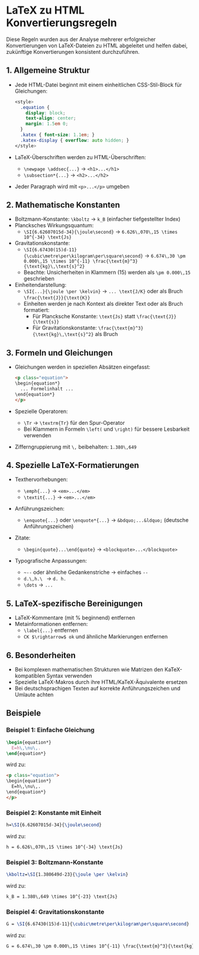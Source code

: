 # LaTeX zu HTML Konvertierungsregeln

Diese Regeln wurden aus der Analyse mehrerer erfolgreicher Konvertierungen von LaTeX-Dateien zu HTML abgeleitet und helfen dabei, zukünftige Konvertierungen konsistent durchzuführen.

## 1. Allgemeine Struktur

- Jede HTML-Datei beginnt mit einem einheitlichen CSS-Stil-Block für Gleichungen:
  ```css
  <style>
    .equation {
      display: block;
      text-align: center;
      margin: 1.5em 0;
    }
    .katex { font-size: 1.1em; }
    .katex-display { overflow: auto hidden; }
  </style>
  ```

- LaTeX-Überschriften werden zu HTML-Überschriften:
  - `\newpage \addsec{...}` → `<h1>...</h1>`
  - `\subsection*{...}` → `<h2>...</h2>`

- Jeder Paragraph wird mit `<p>...</p>` umgeben

## 2. Mathematische Konstanten

- Boltzmann-Konstante: `\kboltz` → `k_B` (einfacher tiefgestellter Index)
- Plancksches Wirkungsquantum:
  - `\SI{6.62607015d-34}{\joule\second}` → `6.626\,070\,15 \times 10^{-34} \text{Js}`
- Gravitationskonstante:
  - `\SI{6.67430(15)d-11}{\cubic\metre\per\kilogram\per\square\second}` → `6.674\,30 \pm 0.000\,15 \times 10^{-11} \frac{\text{m}^3}{\text{kg}\,\text{s}^2}`
  - Beachte: Unsicherheiten in Klammern (15) werden als `\pm 0.000\,15` geschrieben
- Einheitendarstellung:
  - `\SI{...}{\joule \per \kelvin}` → `... \text{J/K}` oder als Bruch `\frac{\text{J}}{\text{K}}`
  - Einheiten werden je nach Kontext als direkter Text oder als Bruch formatiert:
    - Für Plancksche Konstante: `\text{Js}` statt `\frac{\text{J}}{\text{s}}`
    - Für Gravitationskonstante: `\frac{\text{m}^3}{\text{kg}\,\text{s}^2}` als Bruch

## 3. Formeln und Gleichungen

- Gleichungen werden in speziellen Absätzen eingefasst:
  ```html
  <p class="equation">
  \begin{equation*}
    ... Formelinhalt ...
  \end{equation*}
  </p>
  ```

- Spezielle Operatoren:
  - `\Tr` → `\textrm{Tr}` für den Spur-Operator
  - Bei Klammern in Formeln `\left(` und `\right)` für bessere Lesbarkeit verwenden
  
- Zifferngruppierung mit `\,` beibehalten: `1.380\,649`

## 4. Spezielle LaTeX-Formatierungen

- Texthervorhebungen:
  - `\emph{...}` → `<em>...</em>`
  - `\textit{...}` → `<em>...</em>`

- Anführungszeichen:
  - `\enquote{...}` oder `\enquote*{...}` → `&bdquo;...&ldquo;` (deutsche Anführungszeichen)

- Zitate:
  - `\begin{quote}...\end{quote}` → `<blockquote>...</blockquote>`

- Typografische Anpassungen:
  - `~--` oder ähnliche Gedankenstriche → einfaches `--` 
  - `d.\,h.\ ` → `d. h.`
  - `\dots` → `...`

## 5. LaTeX-spezifische Bereinigungen

- LaTeX-Kommentare (mit % beginnend) entfernen
- Metainformationen entfernen:
  - `\label{...}` entfernen
  - `CK $\rightarrow$ ok` und ähnliche Markierungen entfernen

## 6. Besonderheiten

- Bei komplexen mathematischen Strukturen wie Matrizen den KaTeX-kompatiblen Syntax verwenden
- Spezielle LaTeX-Makros durch ihre HTML/KaTeX-Äquivalente ersetzen
- Bei deutschsprachigen Texten auf korrekte Anführungszeichen und Umlaute achten

## Beispiele

### Beispiel 1: Einfache Gleichung
```latex
\begin{equation*}
  E=h\,\nu\,.
\end{equation*}
```
wird zu:
```html
<p class="equation">
\begin{equation*}
  E=h\,\nu\,.
\end{equation*}
</p>
```

### Beispiel 2: Konstante mit Einheit
```latex
h=\SI{6.62607015d-34}{\joule\second}
```
wird zu:
```html
h = 6.626\,070\,15 \times 10^{-34} \text{Js}
```

### Beispiel 3: Boltzmann-Konstante
```latex
\kboltz=\SI{1.380649d-23}{\joule \per \kelvin}
```
wird zu:
```html
k_B = 1.380\,649 \times 10^{-23} \text{Js}
```

### Beispiel 4: Gravitationskonstante
```latex
G = \SI{6.67430(15)d-11}{\cubic\metre\per\kilogram\per\square\second}
```
wird zu:
```html
G = 6.674\,30 \pm 0.000\,15 \times 10^{-11} \frac{\text{m}^3}{\text{kg}\,\text{s}^2}
``` 